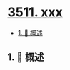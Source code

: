 # [3511. xxx](https://github.com/Tdahuyou/TNotes.leetcode/tree/main/notes/3511.%20xxx)

<!-- region:toc -->

- [1. 📝 概述](#1--概述)

<!-- endregion:toc -->

## 1. 📝 概述
